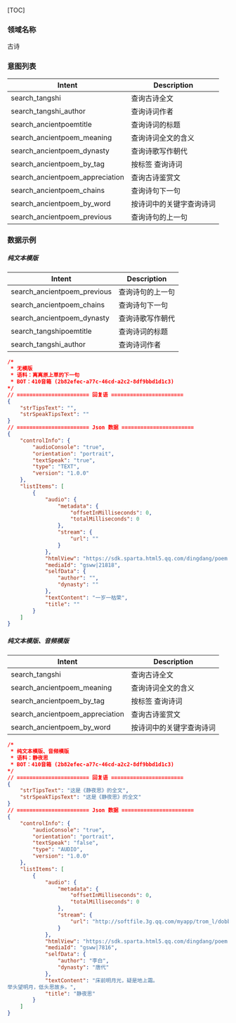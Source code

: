 [TOC]

### 领域名称

古诗

### 意图列表

| Intent                      | Description  |
| --------------------------- | ------------ |
| search_tangshi              | 查询古诗全文      |
| search_tangshi_author       | 查询诗词作者       |
| search_ancientpoemtitle     | 查询诗词的标题      |
| search_ancientpoem_meaning      | 查询诗词全文的含义    |
| search_ancientpoem_dynasty      | 查询诗歌写作朝代     |
| search_ancientpoem_by_tag       | 按标签 查询诗词     |
| search_ancientpoem_appreciation | 查询古诗鉴赏文      |
| search_ancientpoem_chains        | 查询诗句下一句      |
| search_ancientpoem_by_word      | 按诗词中的关键字查询诗词 |
| search_ancientpoem_previous     | 查询诗句的上一句     |

### 数据示例

##### 纯文本模版

| Intent                  | Description |
| ----------------------- | ----------- |
| search_ancientpoem_previous | 查询诗句的上一句    |
| search_ancientpoem_chains    | 查询诗句下一句     |
| search_ancientpoem_dynasty  | 查询诗歌写作朝代    |
| search_tangshipoemtitle | 查询诗词的标题     |
| search_tangshi_author   | 查询诗词作者      |

```json
/*
 * 无模版
 * 语料：离离原上草的下一句
 * BOT：410音箱 (2b82efec-a77c-46cd-a2c2-8df9bbd1d1c3)
*/ 
// ======================= 回复语 =======================
{
	"strTipsText": "",
	"strSpeakTipsText": ""
}
// ======================= Json 数据 =======================
{
    "controlInfo": {
        "audioConsole": "true", 
        "orientation": "portrait", 
        "textSpeak": "true", 
        "type": "TEXT", 
        "version": "1.0.0"
    }, 
    "listItems": [
        {
            "audio": {
                "metadata": {
                    "offsetInMilliseconds": 0, 
                    "totalMilliseconds": 0
                }, 
                "stream": {
                    "url": ""
                }
            }, 
            "htmlView": "https://sdk.sparta.html5.qq.com/dingdang/poem.html?pid=gsww|21818", 
            "mediaId": "gsww|21818", 
            "selfData": {
                "author": "", 
                "dynasty": ""
            }, 
            "textContent": "一岁一枯荣", 
            "title": ""
        }
    ]
}
```

##### 纯文本模版、音频模版

| Intent                      | Description  |
| --------------------------- | ------------ |
| search_tangshi              | 查询古诗全文       |
| search_ancientpoem_meaning      | 查询诗词全文的含义    |
| search_ancientpoem_by_tag       | 按标签 查询诗词     |
| search_ancientpoem_appreciation | 查询古诗鉴赏文      |
| search_ancientpoem_by_word      | 按诗词中的关键字查询诗词 |

```json
/*
 * 纯文本模版、音频模版
 * 语料：静夜思
 * BOT：410音箱 (2b82efec-a77c-46cd-a2c2-8df9bbd1d1c3)
*/ 
// ======================= 回复语 =======================
{
	"strTipsText": "这是《静夜思》的全文",
	"strSpeakTipsText": "这是《静夜思》的全文"
}
// ======================= Json 数据 =======================
{
    "controlInfo": {
        "audioConsole": "true", 
        "orientation": "portrait", 
        "textSpeak": "false", 
        "type": "AUDIO", 
        "version": "1.0.0"
    }, 
    "listItems": [
        {
            "audio": {
                "metadata": {
                    "offsetInMilliseconds": 0, 
                    "totalMilliseconds": 0
                }, 
                "stream": {
                    "url": "http://softfile.3g.qq.com/myapp/trom_l/dobby/ancient_poem/poem_formal/voice/D/2018/7/20180726/D_P_jingyesi_20180726.mp3"
                }
            }, 
            "htmlView": "https://sdk.sparta.html5.qq.com/dingdang/poem.html?pid=gsww|7816", 
            "mediaId": "gsww|7816", 
            "selfData": {
                "author": "李白", 
                "dynasty": "唐代"
            }, 
            "textContent": "床前明月光，疑是地上霜。
举头望明月，低头思故乡。", 
            "title": "静夜思"
        }
    ]
}

```